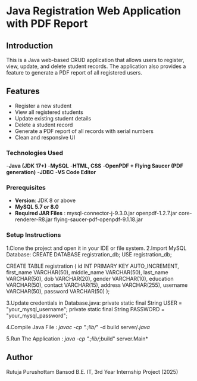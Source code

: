 # Java Registration Web Application with PDF Report

## Introduction
This is a Java web-based CRUD application that allows users to register, view, update, and delete student records. The application also provides a feature to generate a PDF report of all registered users.

##  Features

- Register a new student
- View all registered students
- Update existing student details
- Delete a student record
- Generate a PDF report of all records with serial numbers
- Clean and responsive UI

###  Technologies Used
-**Java (JDK 17+)**
-**MySQL**
-**HTML, CSS**
-**OpenPDF + Flying Saucer (PDF generation)**
-**JDBC**
-**VS Code Editor**

### Prerequisites
- **Version**: JDK 8 or above
- **MySQL 5.7 or 8.0**
- **Required JAR Files** : mysql-connector-j-9.3.0.jar
                           openpdf-1.2.7.jar
                           core-renderer-R8.jar
                           flying-saucer-pdf-openpdf-9.1.18.jar

###  Setup Instructions
1.Clone the project and open it in your IDE or file system.
2.Import MySQL Database:
    CREATE DATABASE registration_db;
    USE registration_db;

   CREATE TABLE registration (
    id INT PRIMARY KEY AUTO_INCREMENT,
    first_name VARCHAR(50),
    middle_name VARCHAR(50),
    last_name VARCHAR(50),
    dob VARCHAR(20),
    gender VARCHAR(10),
    education VARCHAR(50),
    contact VARCHAR(15),
    address VARCHAR(255),
    username VARCHAR(50),
    password VARCHAR(50)
  );
  
3.Update credentials in Database.java:
private static final String USER = "your_mysql_username";
private static final String PASSWORD = "your_mysql_password";

4.Compile Java File :
*javac -cp ".;lib/*" -d build server/*.java*

5.Run The Application :
*java -cp ".;lib/*;build" server.Main*

## Author 
Rutuja Purushottam Bansod
B.E. IT, 3rd Year
Internship Project (2025)
